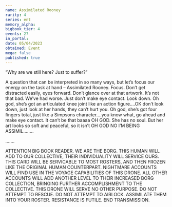 ```yaml
---
name: Assimilated Rooney
rarity: 4
series: ent
memory_alpha:
bigbook_tier: 4
events: 27
in_portal:
date: 05/04/2023
obtained: Event
mega: false
published: true
---
```


“Why are we still here?  Just to suffer?”

A question that can be interpreted in so many ways, but let’s focus our energy on the task at hand – Assimilated Rooney.  Focus.  Don’t get distracted easily, eyes forward.  Don’t glance over at that artwork.  It’s not that bad.  We’ve had worse.  Just don’t make eye contact.  Look down.  Oh god, she’s got an articulated knee joint like an action figure....OK don’t look down, just look at her hands, they can’t hurt you.  Oh god, she’s got four fingers total, just like a Simpsons character....you know what, go ahead and make eye contact.  It can’t be that baaaa OH GOD.  She has no soul.  But her art looks so soft and peaceful, so it isn’t OH GOD NO I’M BEING ASSIMIL........

.......

ATTENTION BIG BOOK READER.  WE ARE THE BORG.  THIS HUMAN WILL ADD TO OUR COLLECTIVE, THEIR INDIVIDUALITY WILL SERVICE OURS.  THIS CARD WILL BE SERVICABLE TO MOST ROSTERS, AND THEN FROZEN LIKE THE ORIGINAL HUMAN COUNTERPART.  NIGHTMARE ACCOUNTS WILL FIND USE IN THE VOYAGE CAPABILITIES OF THIS DRONE.  ALL OTHER ACCOUNTS WILL ADD ANOTHER LEVEL TO THEIR INCREASED BORG COLLECTION, BRINGING FURTHER ACCOMPLISHMENT TO THE COLLECTIVE. 
THIS DRONE WILL SERVE NO OTHER PURPOSE.  DO NOT ATTEMPT TO RESCUE.  DO NOT ATTEMPT TO AIRLOCK.  ASSIMILATE THEM INTO YOUR ROSTER.  RESISTANCE IS FUTILE.
END TRANSMISSION.
